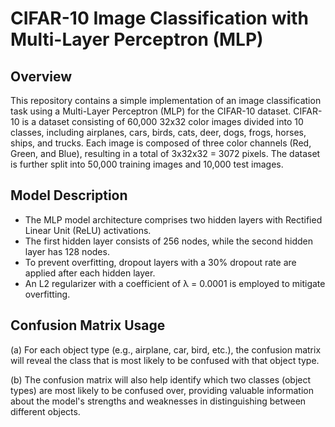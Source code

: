 # CIFAR-10 Image Classification with Multi-Layer Perceptron (MLP)

## Overview

This repository contains a simple implementation of an image classification task using a Multi-Layer Perceptron (MLP) for the CIFAR-10 dataset. CIFAR-10 is a dataset consisting of 60,000 32x32 color images divided into 10 classes, including airplanes, cars, birds, cats, deer, dogs, frogs, horses, ships, and trucks. Each image is composed of three color channels (Red, Green, and Blue), resulting in a total of 3x32x32 = 3072 pixels. The dataset is further split into 50,000 training images and 10,000 test images.

## Model Description

- The MLP model architecture comprises two hidden layers with Rectified Linear Unit (ReLU) activations.
- The first hidden layer consists of 256 nodes, while the second hidden layer has 128 nodes.
- To prevent overfitting, dropout layers with a 30% dropout rate are applied after each hidden layer.
- An L2 regularizer with a coefficient of λ = 0.0001 is employed to mitigate overfitting.

## Confusion Matrix Usage

(a) For each object type (e.g., airplane, car, bird, etc.), the confusion matrix will reveal the class that is most likely to be confused with that object type.

(b) The confusion matrix will also help identify which two classes (object types) are most likely to be confused over, providing valuable information about the model's strengths and weaknesses in distinguishing between different objects.
